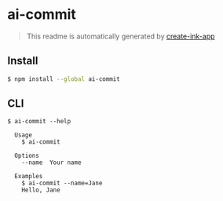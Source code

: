# ai-commit

> This readme is automatically generated by [create-ink-app](https://github.com/vadimdemedes/create-ink-app)

## Install

```bash
$ npm install --global ai-commit
```

## CLI

```
$ ai-commit --help

  Usage
    $ ai-commit

  Options
    --name  Your name

  Examples
    $ ai-commit --name=Jane
    Hello, Jane
```
